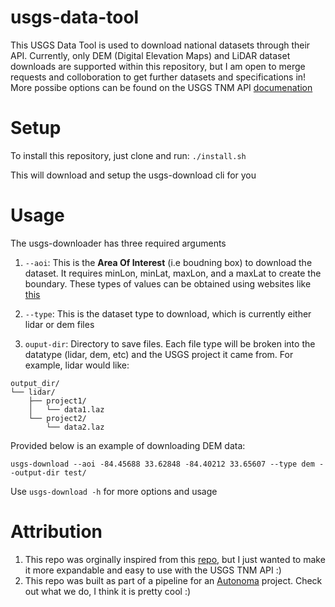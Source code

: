 # usgs-data-tool
This USGS Data Tool is used to download national datasets through their API. Currently, only DEM (Digital Elevation Maps) and LiDAR dataset downloads are supported within this repository, but I am open to merge requests and colloboration to get further datasets and specifications in! More possibe options can be found on the USGS TNM API [documenation](https://tnmaccess.nationalmap.gov/api/v1/docs)

# Setup
To install this repository, just clone and run:
`./install.sh`

This will download and setup the usgs-download cli for you

# Usage
The usgs-downloader has three required arguments

1. `--aoi`: This is the **Area Of Interest** (i.e boudning box) to download the dataset. It requires minLon, minLat, maxLon, and a maxLat to create the boundary. These types of values can be obtained using websites like [this](https://prochitecture.com/blender-osm/extent/?blender_version=4.5&addon=blosm&addon_version=2.7.15)


2. `--type`: This is the dataset type to download, which is currently either lidar or dem files


3. `ouput-dir`: Directory to save files. Each file type will be broken into the datatype (lidar, dem, etc) and the USGS project it came from. For example, lidar would like:

```text
output_dir/
└── lidar/
    ├── project1/
    │   └── data1.laz
    └── project2/
        └── data2.laz
```

Provided below is an example of downloading DEM data:

```
usgs-download --aoi -84.45688 33.62848 -84.40212 33.65607 --type dem --output-dir test/
```

Use `usgs-download -h` for more options and usage

# Attribution
1. This repo was orginally inspired from this [repo](https://github.com/DHersh3094/USGS-LiDAR-CLI-Tool/tree/master), but I just wanted to make it more expandable and easy to use with the USGS TNM API :)
2. This repo was built as part of a pipeline for an [Autonoma](https://www.autonoma.ai/) project. Check out what we do, I think it is pretty cool :)

